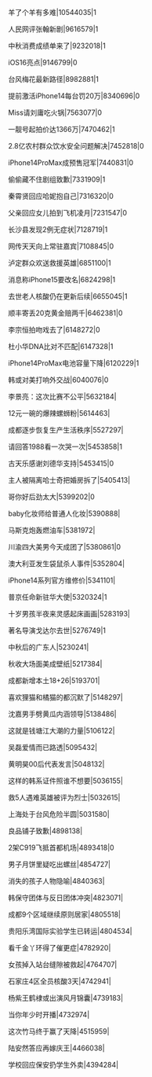 羊了个羊有多难|10544035|1

人民网评张翰新剧|9616579|1

中秋消费成绩单来了|9232018|1

iOS16亮点|9146799|0

台风梅花最新路径|8982881|1

提前激活iPhone14每台罚20万|8340696|0

Miss请刘庸吃火锅|7563077|0

一靓号起拍价达1366万|7470462|1

2.8亿农村群众饮水安全问题解决|7452818|0

iPhone14ProMax成预售冠军|7440831|0

偷偷藏不住剧组致歉|7331909|1

秦霄贤回应哈妮抱自己|7316320|0

父亲回应女儿拍到飞机凌月|7231547|0

长沙县发现2例无症状|7128719|1

网传天天向上常驻嘉宾|7108845|0

泸定群众欢送救援英雄|6851100|1

消息称iPhone15要改名|6824298|1

去世老人核酸仍在更新后续|6655045|1

顺丰寄丢20克黄金赔两千|6462381|0

李宗恒拍吻戏去了|6148272|0

杜小华DNA比对不匹配|6147328|1

iPhone14ProMax电池容量下降|6120229|1

韩或对美打响外交战|6040076|0

李景亮：这次比赛不公平|5632184|

12元一碗的爆辣螺蛳粉|5614463|

成都逐步恢复生产生活秩序|5527297|

请回答1988看一次哭一次|5453858|1

古天乐感谢刘德华支持|5453415|0

主人被隔离哈士奇把婚房拆了|5405413|

哥你好后劲太大|5399202|0

baby化妆师给普通人化妆|5390888|

马斯克炮轰燃油车|5381972|

川渝四大美男今天成团了|5380861|0

澳大利亚发生袋鼠杀人事件|5352804|

iPhone14系列官方维修价|5341101|

普京任命新驻华大使|5320324|1

十岁男孩半夜来灵感起床画画|5283193|

著名导演戈达尔去世|5276749|1

中秋后的广东人|5230241|

秋收大场面美成壁纸|5217384|

成都新增本土18+26|5193701|

喜欢狸猫和橘猫的都沉默了|5148297|

沈嘉男手劈黄瓜内涵领导|5138486|

这就是钱塘江大潮的力量|5106122|

吴磊爱情而已路透|5095432|

黄明昊00后代表发言|5048132|

这样的韩系证件照谁不想要|5036155|

救5人遇难英雄被评为烈士|5032615|

上海处于台风危险半圆|5031580|

良品铺子致歉|4898138|

2架C919飞抵首都机场|4893418|0

男子月饼里疑吃出螺丝|4854727|

消失的孩子人物隐喻|4840363|

韩保守团体与反日团体冲突|4823071|

成都9个区域继续原则居家|4805518|

贵阳乐湾国际实验学生已转运|4804534|

看千金丫环得了催更症|4782920|

女孩掉入站台缝隙被救起|4764707|

石家庄4区全员核酸3天|4742941|

杨紫王鹤棣或出演风月锦囊|4739183|

当你年少时开播|4732974|

这次竹马终于赢了天降|4515959|

陆安然答应再嫁庆王|4466038|

学校回应保安扔学生外卖|4394284|

